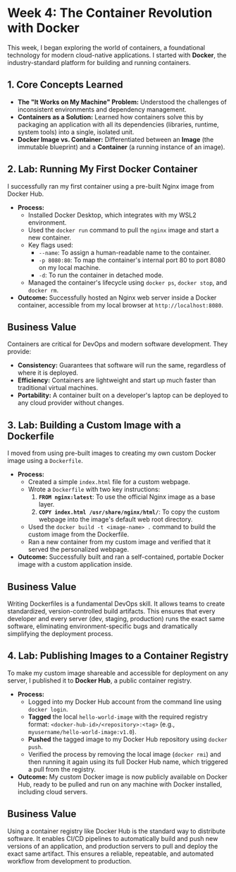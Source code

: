 # Week 4: The Container Revolution with Docker

This week, I began exploring the world of containers, a foundational technology for modern cloud-native applications. I started with **Docker**, the industry-standard platform for building and running containers.

## 1. Core Concepts Learned
- **The "It Works on My Machine" Problem:** Understood the challenges of inconsistent environments and dependency management.
- **Containers as a Solution:** Learned how containers solve this by packaging an application with all its dependencies (libraries, runtime, system tools) into a single, isolated unit.
- **Docker Image vs. Container:** Differentiated between an **Image** (the immutable blueprint) and a **Container** (a running instance of an image).

## 2. Lab: Running My First Docker Container
I successfully ran my first container using a pre-built Nginx image from Docker Hub.
- **Process:**
    - Installed Docker Desktop, which integrates with my WSL2 environment.
    - Used the `docker run` command to pull the `nginx` image and start a new container.
    - Key flags used:
        - `--name`: To assign a human-readable name to the container.
        - `-p 8080:80`: To map the container's internal port 80 to port 8080 on my local machine.
        - `-d`: To run the container in detached mode.
    - Managed the container's lifecycle using `docker ps`, `docker stop`, and `docker rm`.
- **Outcome:** Successfully hosted an Nginx web server inside a Docker container, accessible from my local browser at `http://localhost:8080`.

## Business Value
Containers are critical for DevOps and modern software development. They provide:
- **Consistency:** Guarantees that software will run the same, regardless of where it is deployed.
- **Efficiency:** Containers are lightweight and start up much faster than traditional virtual machines.
- **Portability:** A container built on a developer's laptop can be deployed to any cloud provider without changes.

## 3. Lab: Building a Custom Image with a Dockerfile
I moved from using pre-built images to creating my own custom Docker image using a `Dockerfile`.
- **Process:**
    - Created a simple `index.html` file for a custom webpage.
    - Wrote a `Dockerfile` with two key instructions:
        1.  **`FROM nginx:latest`**: To use the official Nginx image as a base layer.
        2.  **`COPY index.html /usr/share/nginx/html/`**: To copy the custom webpage into the image's default web root directory.
    - Used the `docker build -t <image-name> .` command to build the custom image from the Dockerfile.
    - Ran a new container from my custom image and verified that it served the personalized webpage.
- **Outcome:** Successfully built and ran a self-contained, portable Docker image with a custom application inside.

## Business Value
Writing Dockerfiles is a fundamental DevOps skill. It allows teams to create standardized, version-controlled build artifacts. This ensures that every developer and every server (dev, staging, production) runs the exact same software, eliminating environment-specific bugs and dramatically simplifying the deployment process.

## 4. Lab: Publishing Images to a Container Registry
To make my custom image shareable and accessible for deployment on any server, I published it to **Docker Hub**, a public container registry.
- **Process:**
    - Logged into my Docker Hub account from the command line using `docker login`.
    - **Tagged** the local `hello-world-image` with the required registry format: `<docker-hub-id>/<repository>:<tag>` (e.g., `myusername/hello-world-image:v1.0`).
    - **Pushed** the tagged image to my Docker Hub repository using `docker push`.
    - Verified the process by removing the local image (`docker rmi`) and then running it again using its full Docker Hub name, which triggered a pull from the registry.
- **Outcome:** My custom Docker image is now publicly available on Docker Hub, ready to be pulled and run on any machine with Docker installed, including cloud servers.

## Business Value
Using a container registry like Docker Hub is the standard way to distribute software. It enables CI/CD pipelines to automatically build and push new versions of an application, and production servers to pull and deploy the exact same artifact. This ensures a reliable, repeatable, and automated workflow from development to production.
